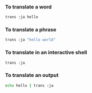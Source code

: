 ### To translate a word

```sh
trans :ja hello
```

### To translate a phrase

```sh
trans :ja "hello world"
```

### To translate in an interactive shell

```sh
trans :ja
```

### To translate an output

```sh
echo hello | trans :ja
```
